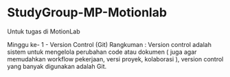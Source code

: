 # StudyGroup-MP-Motionlab
Untuk tugas di MotionLab

Minggu ke- 1 - Version Control (Git)
Rangkuman : Version control adalah sistem untuk mengelola perubahan code atau dokumen ( juga agar memudahkan workflow pekerjaan, versi proyek, kolaborasi ), version control yang banyak digunakan adalah Git.

